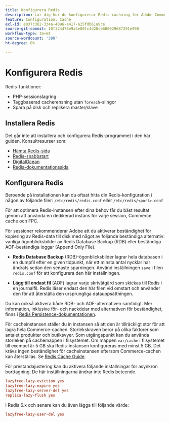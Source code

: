 ```yaml
---
title: Konfigurera Redis
description: Lär dig hur du konfigurerar Redis-cachning för Adobe Commerce prestandaoptimering. Upptäck de bästa metoderna för funktioner, konfiguration och konfiguration.
feature: Configuration, Cache
exl-id: e037c382-334a-4096-a417-a25fdb61a9ce
source-git-commit: 10f324478e9a5e80fc4d28ce680929687291e990
workflow-type: tm+mt
source-wordcount: '380'
ht-degree: 0%

---
```


# Konfigurera Redis

Redis-funktioner:

- PHP-sessionslagring
- Taggbaserad cacherensning utan `foreach`-slingor
- Spara på disk och replikera master/slave

## Installera Redis

Det går inte att installera och konfigurera Redis-programmet i den här guiden. Konsultresurser som:

- [Hämta Redis-sida](https://redis.io/download)
- [Redis-snabbstart](https://redis.io/docs/getting-started/)
- [DigitalOcean](https://www.digitalocean.com/community/tutorials/how-to-install-and-use-redis)
- [Redis-dokumentationssida](https://redis.io/docs)

## Konfigurera Redis

Beroende på installationen kan du oftast hitta din Redis-konfiguration i någon av följande filer: `/etc/redis/redis.conf` eller `/etc/redis/<port>.conf`

För att optimera Redis-instansen efter dina behov får du bäst resultat genom att använda en dedikerad instans för varje session, Commerce cache och FPC.

För sessioner rekommenderar Adobe att du aktiverar beständighet för kopiering av Redis-data till disk med något av följande beständiga alternativ: vanliga ögonblicksbilder av Redis Database Backup (RDB) eller beständiga AOF-beständiga loggar (Append Only File).

- **Redis Database Backup** (RDB)-ögonblicksbilder lagrar hela databasen i en dumpfil efter en given tidpunkt, när ett minsta antal nycklar har ändrats sedan den senaste sparningen. Använd inställningen `save` i filen `redis.conf` för att konfigurera den här inställningen.

- **Lägg till endast fil** (AOF) lagrar varje skrivåtgärd som skickas till Redis i en journalfil. Redis läser endast den här filen vid omstart och använder den för att återställa den ursprungliga datauppsättningen.

Du kan också aktivera både RDB- och AOF-alternativen samtidigt. Mer information, inklusive för- och nackdelar med alternativen för beständighet, finns i [Redis Persistence-dokumentationen](https://redis.io/topics/persistence).

För cacheinstansen ställer du in instansen så att den är tillräckligt stor för att lagra hela Commerce-cachen. Storlekskraven beror på olika faktorer som antalet produkter och butiksvyer. Som utgångspunkt kan du använda storleken på cachemappen i filsystemet. Om mappen `var/cache` i filsystemet till exempel är 5 GB ska Redis-instansen konfigureras med minst 5 GB. Det krävs ingen beständighet för cacheinstansen eftersom Commerce-cachen kan återställas. Se [Redis Cache Guide](https://redis.io/docs/latest/develop/use/).

För prestandajustering kan du aktivera följande inställningar för asynkron borttagning. De här inställningarna ändrar inte Redis beteende.

```ini
lazyfree-lazy-eviction yes
lazyfree-lazy-expire yes
lazyfree-lazy-server-del yes
replica-lazy-flush yes
```

I Redis 6.x och senare kan du även lägga till följande värde:

```ini
lazyfree-lazy-user-del yes
```
